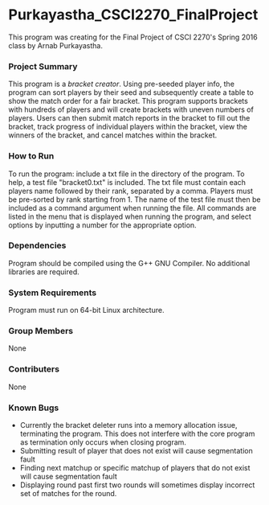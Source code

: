 # Purkayastha_CSCI2270_FinalProject

This program was creating for the Final Project of CSCI 2270's Spring 2016 class by Arnab Purkayastha.

### Project Summary

This program is a *bracket creator*. Using pre-seeded player info, the program can sort players by their seed and subsequently create a table to show the match order for a fair bracket. This program supports brackets with hundreds of players and will create brackets with uneven numbers of players. Users can then submit match reports in the bracket to fill out the bracket, track progress of individual players within the bracket, view the winners of the bracket, and cancel matches within the bracket.

### How to Run

To run the program: include a txt file in the directory of the program. To help, a test file "bracket0.txt" is included. The txt file must contain each players name followed by their rank, separated by a comma. Players must be pre-sorted by rank starting from 1. The name of the test file must then be included as a command argument when running the file. All commands are listed in the menu that is displayed when running the program, and select options by inputting a number for the appropriate option.

### Dependencies

Program should be compiled using the G++ GNU Compiler. No additional libraries are required.

### System Requirements

Program must run on 64-bit Linux architecture.

### Group Members

None

### Contributers

None

### Known Bugs

- Currently the bracket deleter runs into a memory allocation issue, terminating the program. This does not interfere with the core program as termination only occurs when closing program.
- Submitting result of player that does not exist will cause segmentation fault
- Finding next matchup or specific matchup of players that do not exist will cause segmentation fault
- Displaying round past first two rounds will sometimes display incorrect set of matches for the round.
